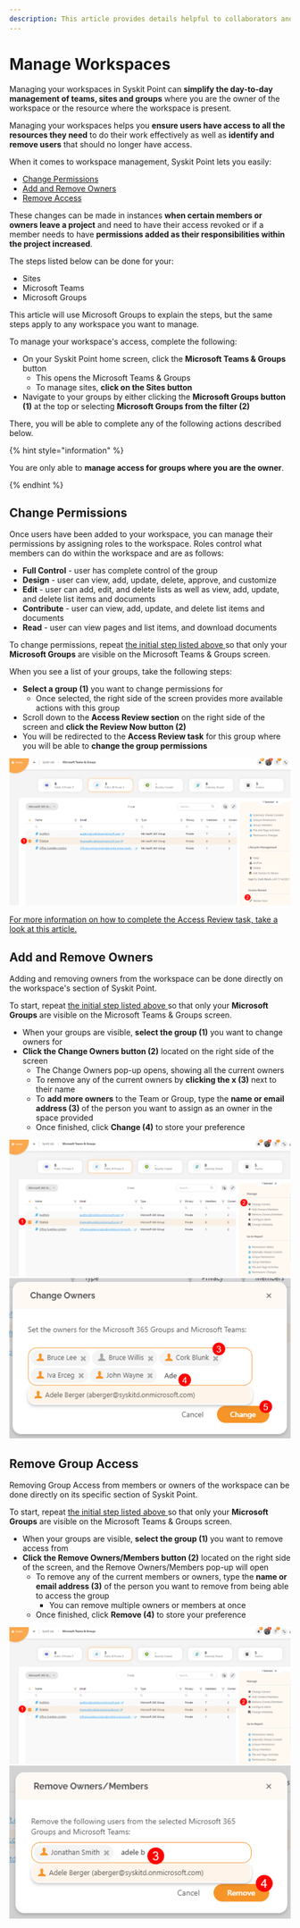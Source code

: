 ```yaml
---
description: This article provides details helpful to collaborators and site owners on how to manage your workspaces.
---
```


# Manage Workspaces

Managing your workspaces in Syskit Point can **simplify the day-to-day management of teams, sites and groups** where you are the owner of the workspace or the resource where the workspace is present. 

Managing your workspaces helps you **ensure users have access to all the resources they need** to do their work effectively as well as **identify and remove users** that should no longer have access. 

When it comes to workspace management, Syskit Point lets you easily:
 * [Change Permissions](#manage-group-permissions)
 * [Add and Remove Owners](#add-and-remove-group-owners)
 * [Remove Access](#remove-group-access)

These changes can be made in instances **when certain members or owners leave a project** and need to have their access revoked or if a member needs to have **permissions added as their responsibilities within the project increased**. 

The steps listed below can be done for your:
 * Sites
 * Microsoft Teams
 * Microsoft Groups

This article will use Microsoft Groups to explain the steps, but the same steps apply to any workspace you want to manage.  

To manage your workspace's access, complete the following: 

* On your Syskit Point home screen, click the **Microsoft Teams & Groups** button
  * This opens the Microsoft Teams & Groups
  * To manage sites, **click on the Sites button**
* Navigate to your groups by either clicking the **Microsoft Groups button (1)** at the top or selecting **Microsoft Groups from the filter (2)**


There, you will be able to complete any of the following actions described below. 


{% hint style="information" %}

You are only able to **manage access for groups where you are the owner**.

{% endhint %}

## Change Permissions

Once users have been added to your workspace, you can manage their permissions by assigning roles to the workspace. Roles control what members can do within the workspace and are as follows: 
  * **Full Control** - user has complete control of the group
  * **Design** - user can view, add, update, delete, approve, and customize
  * **Edit** - user can add, edit, and delete lists as well as view, add, update, and delete list items and documents
  * **Contribute** - user can view, add, update, and delete list items and documents
  * **Read** - user can view pages and list items, and download documents

To change permissions, repeat [the initial step listed above ](#manage-workspaces) so that only your **Microsoft Groups** are visible on the Microsoft Teams & Groups screen. 

When you see a list of your groups, take the following steps:

 * **Select a group (1)** you want to change permissions for
   * Once selected, the right side of the screen provides more available actions with this group
 * Scroll down to the **Access Review section** on the right side of the screen and **click the Review Now button (2)**
 * You will be redirected to the **Access Review task** for this group where you will be able to **change the group permissions**

![Change Group Permissions](../../.gitbook/assets/manage-group-access_change-group-permissions.png)

[For more information on how to complete the Access Review task, take a look at this article.](../resolve-governance-tasks/access-review.md)


## Add and Remove Owners

Adding and removing owners from the workspace can be done directly on the workspace's section of Syskit Point. 

To start, repeat [the initial step listed above ](#manage-workspaces) so that only your **Microsoft Groups** are visible on the Microsoft Teams & Groups screen. 

  * When your groups are visible, **select the group (1)** you want to change owners for
* **Click the Change Owners button (2)** located on the right side of the screen
    * The Change Owners pop-up opens, showing all the current owners
  * To remove any of the current owners by **clicking the x (3)** next to their name
  * To **add more owners** to the Team or Group, type the **name or email address (3)** of the person you want to assign as an owner in the space provided
  * Once finished, click **Change (4)** to store your preference

![Add and Remove Group Owners](../../.gitbook/assets/manage-group-access_add-remove-group-owners.png)
![Add and Remove Group Owners Selection Step](../../.gitbook/assets/manage-group-access_add-remove-group-owners-selection.png)

## Remove Group Access

Removing Group Access from members or owners of the workspace can be done directly on its specific section of Syskit Point. 

To start, repeat [the initial step listed above ](#manage-workspace) so that only your **Microsoft Groups** are visible on the Microsoft Teams & Groups screen. 

  * When your groups are visible, **select the group (1)** you want to remove access from
* **Click the Remove Owners/Members button (2)** located on the right side of the screen, and the Remove Owners/Members pop-up will open
  * To remove any of the current members or owners, type the **name or email address (3)** of the person you want to remove from being able to access the group
    * You can remove multiple owners or members at once
  * Once finished, click **Remove (4)** to store your preference

![Remove Group Access](../../.gitbook/assets/manage-group-access_remove-group-access.png)
![Remove Owners or Members](../../.gitbook/assets/manage-group-access_remove-group-access-owners-members.png)